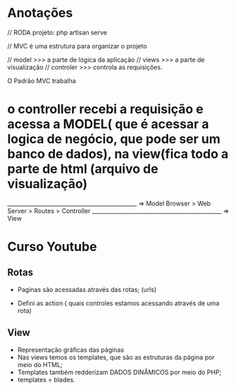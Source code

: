 # Anotações

// RODA projeto: php artisan serve

// MVC é uma estrutura para organizar o projeto

// model >>> a parte de lógica da aplicação
// views >>> a parte de visualização
// controler >>> controla as requisições.

O Padrão MVC trabalha 

# o controller recebi a requisição e acessa a MODEL( que é acessar a logica de negócio, que pode ser um banco de dados), na view(fica todo a parte de html (arquivo de visualização)

______________________________________________ => Model 
Browser > Web Server > Routes > Controller
______________________________________________ => View

# Curso Youtube

## Rotas

- Paginas são acessadas através das rotas; (urls)

 - Defini as action ( quais controles estamos acessando através de uma rota)

## View

- Representação gráficas das páginas
- Nas views temos os templates, que são as estruturas da página por meio do HTML;
- Templates também redderizam DADOS DINÂMICOS por meio do PHP;
- templates = blades.
